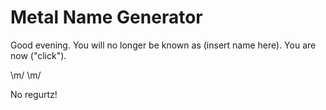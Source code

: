 # Metal Name Generator

Good evening.  You will no longer be known as (insert name here).  You are now ("click").  

\m/ \m/

No regurtz! 